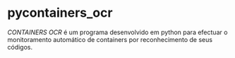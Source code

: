# pycontainers_ocr
*CONTAINERS OCR* é um programa desenvolvido em python para efectuar o monitoramento automático de containers por reconhecimento de seus códigos.
